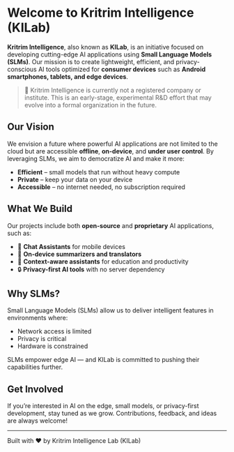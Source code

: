 # Welcome to Kritrim Intelligence (KILab)

**Kritrim Intelligence**, also known as **KILab**, is an initiative focused on developing cutting-edge AI applications using **Small Language Models (SLMs)**. Our mission is to create lightweight, efficient, and privacy-conscious AI tools optimized for **consumer devices** such as **Android smartphones, tablets, and edge devices**.

> 🚧 Kritrim Intelligence is currently not a registered company or institute. This is an early-stage, experimental R&D effort that may evolve into a formal organization in the future.

## Our Vision

We envision a future where powerful AI applications are not limited to the cloud but are accessible **offline**, **on-device**, and **under user control**. By leveraging SLMs, we aim to democratize AI and make it more:

- **Efficient** – small models that run without heavy compute
- **Private** – keep your data on your device
- **Accessible** – no internet needed, no subscription required

## What We Build

Our projects include both **open-source** and **proprietary** AI applications, such as:

- 🤖 **Chat Assistants** for mobile devices
- 📝 **On-device summarizers and translators**
- 🧠 **Context-aware assistants** for education and productivity
- 🔒 **Privacy-first AI tools** with no server dependency

## Why SLMs?

Small Language Models (SLMs) allow us to deliver intelligent features in environments where:

- Network access is limited
- Privacy is critical
- Hardware is constrained

SLMs empower edge AI — and KILab is committed to pushing their capabilities further.

## Get Involved

If you’re interested in AI on the edge, small models, or privacy-first development, stay tuned as we grow. Contributions, feedback, and ideas are always welcome!

---

Built with ❤️ by Kritrim Intelligence Lab (KILab)

